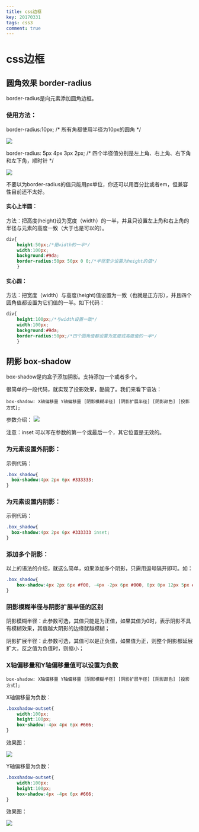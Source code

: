 ```yaml
---
title: css边框
key: 20170331
tags: css3
comment: true
---
```


# css边框

## 圆角效果 border-radius

border-radius是向元素添加圆角边框。

### 使用方法：

  border-radius:10px; /* 所有角都使用半径为10px的圆角 */ 

![](http://img.mukewang.com/52e216d2000195ef01110111.jpg)

border-radius: 5px 4px 3px 2px; /* 四个半径值分别是左上角、右上角、右下角和左下角，顺时针 */ 

![](http://img.mukewang.com/52e216f9000131a201110111.jpg)

不要以为border-radius的值只能用px单位，你还可以用百分比或者em，但兼容性目前还不太好。

#### 实心上半圆：

方法：把高度(height)设为宽度（width）的一半，并且只设置左上角和右上角的半径与元素的高度一致（大于也是可以的）。
```css
div{
    height:50px;/*是width的一半*/
    width:100px;
    background:#9da;
    border-radius:50px 50px 0 0;/*半径至少设置为height的值*/
    }
```

#### 实心圆：

方法：把宽度（width）与高度(height)值设置为一致（也就是正方形），并且四个圆角值都设置为它们值的一半。如下代码：
```css
div{
    height:100px;/*与width设置一致*/
    width:100px;
    background:#9da;
    border-radius:50px;/*四个圆角值都设置为宽度或高度值的一半*/
    }
```

## 阴影 box-shadow

box-shadow是向盒子添加阴影。支持添加一个或者多个。

很简单的一段代码，就实现了投影效果，酷毙了。我们来看下语法：

    box-shadow: X轴偏移量 Y轴偏移量 [阴影模糊半径] [阴影扩展半径] [阴影颜色] [投影方式];

参数介绍：
![](http://img.mukewang.com/54292d620001ffb107080250.jpg)

注意：inset 可以写在参数的第一个或最后一个，其它位置是无效的。

### 为元素设置外阴影：

示例代码：
```css
.box_shadow{
  box-shadow:4px 2px 6px #333333; 
}
```

### 为元素设置内阴影：

示例代码：
```css
.box_shadow{
  box-shadow:4px 2px 6px #333333 inset; 
}
```

### 添加多个阴影：
以上的语法的介绍，就这么简单，如果添加多个阴影，只需用逗号隔开即可。如：
```css
.box_shadow{
    box-shadow:4px 2px 6px #f00, -4px -2px 6px #000, 0px 0px 12px 5px #33CC00 inset;
}
```

### 阴影模糊半径与阴影扩展半径的区别

阴影模糊半径：此参数可选，其值只能是为正值，如果其值为0时，表示阴影不具有模糊效果，其值越大阴影的边缘就越模糊；

阴影扩展半径：此参数可选，其值可以是正负值，如果值为正，则整个阴影都延展扩大，反之值为负值时，则缩小；

### X轴偏移量和Y轴偏移量值可以设置为负数

    box-shadow: X轴偏移量 Y轴偏移量 [阴影模糊半径] [阴影扩展半径] [阴影颜色] [投影方式];
X轴偏移量为负数：
```css
.boxshadow-outset{
    width:100px;
    height:100px;
    box-shadow:-4px 4px 6px #666;
}
```
效果图：

![](http://img.mukewang.com/548fd91c000140a901540143.jpg)

Y轴偏移量为负数：
```css
.boxshadow-outset{
    width:100px;
    height:100px;
    box-shadow:4px -4px 6px #666;
}
```
效果图：

![](http://img.mukewang.com/548fd93e00011dd101570142.jpg)


